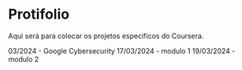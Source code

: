 # Protifolio

Aqui será para colocar os projetos especificos do Coursera.

03/2024 - Google Cybersecurity
   17/03/2024 - modulo 1
   19/03/2024 - modulo 2
